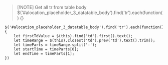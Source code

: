 	
> [!NOTE] Get all tr from table body
> $('#alocation_placeholder_3_datatable_body').find('tr').each(function() {}

```
$('#alocation_placeholder_3_datatable_body').find('tr').each(function() {
	let firstTdValue = $(this).find('td').first().text();
	let timeRange = $(this).closest('td').prev('td').text().trim();
	let timeParts = timeRange.split('-');
	let startTime = timeParts[0];
	let endTime = timeParts[1];
})
```
